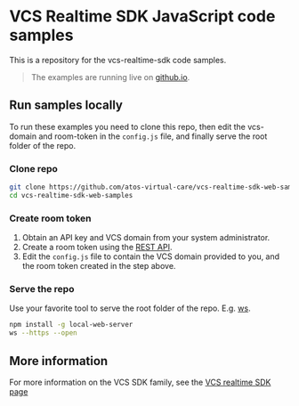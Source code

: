 # VCS Realtime SDK JavaScript code samples

This is a repository for the vcs-realtime-sdk code samples.

> The examples are running live on [github.io](https://atos-virtual-care.github.io/vcs-realtime-sdk-web-samples/).

## Run samples locally

To run these examples you need to clone this repo, then edit the vcs-domain and room-token in the `config.js` file, and finally serve the root folder of the repo.

### Clone repo

```bash
git clone https://github.com/atos-virtual-care/vcs-realtime-sdk-web-samples
cd vcs-realtime-sdk-web-samples
```

### Create room token

1. Obtain an API key and VCS domain from your system administrator.
2. Create a room token using the [REST API](https://sdk.virtualcareservices.net/sdks/rest/).
3. Edit the `config.js` file to contain the VCS domain provided to you, and the room token created in the step above.

### Serve the repo

Use your favorite tool to serve the root folder of the repo. E.g. [ws](https://www.npmjs.com/package/local-web-server).

```bash
npm install -g local-web-server
ws --https --open
```

## More information

For more information on the VCS SDK family, see the [VCS realtime SDK page](https://sdk.virtualcareservices.net/)
